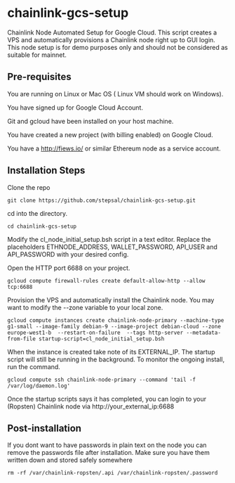 # chainlink-gcs-setup
Chainlink Node Automated Setup for Google Cloud.
This script creates a VPS and automatically provisions a Chainlink node right up to GUI login.
This node setup is for demo purposes only and should not be considered as suitable for mainnet.

## Pre-requisites
You are running on Linux or Mac OS ( Linux VM should work on Windows).

You have signed up for Google Cloud Account.

Git and gcloud have been installed on your host machine.

You have created a new project (with billing enabled) on Google Cloud.

You have a http://fiews.io/ or similar Ethereum node as a service account.

## Installation Steps
Clone the repo

```git clone https://github.com/stepsal/chainlink-gcs-setup.git```

cd into the directory.

```cd chainlink-gcs-setup```

Modify the cl_node_initial_setup.bsh script in a text editor.
Replace the placeholders ETHNODE_ADDRESS, WALLET_PASSWORD, API_USER and API_PASSWORD with your desired config.

Open the HTTP port 6688 on your project.

```gcloud compute firewall-rules create default-allow-http --allow tcp:6688```

Provision the VPS and automatically install the Chainlink node. You may want to modify the --zone variable to your local zone.

 ```gcloud compute instances create chainlink-node-primary --machine-type g1-small --image-family debian-9 --image-project debian-cloud --zone europe-west1-b  --restart-on-failure  --tags http-server --metadata-from-file startup-script=cl_node_initial_setup.bsh```

When the instance is created take note of its EXTERNAL_IP.
The startup script will still be running in the background. To monitor the ongoing install, run the command.

 ```gcloud compute ssh chainlink-node-primary --command 'tail -f /var/log/daemon.log'```

Once the startup scripts says it has completed, you can login to your (Ropsten) Chainlink node via http://your_external_ip:6688

## Post-installation
If you dont want to have passwords in plain text on the node you can remove the passwords file after installation. Make sure you have them written down and stored safely somewhere

```rm -rf /var/chainlink-ropsten/.api /var/chainlink-ropsten/.password```
